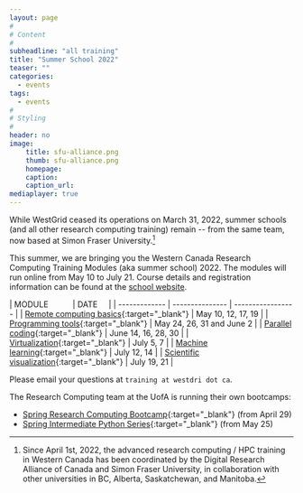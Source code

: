 ```yaml
---
layout: page
#
# Content
#
subheadline: "all training"
title: "Summer School 2022"
teaser: ""
categories:
  - events
tags:
  - events
#
# Styling
#
header: no
image:
    title: sfu-alliance.png
    thumb: sfu-alliance.png
    homepage:
    caption: 
    caption_url: 
mediaplayer: true
---
```


While WestGrid ceased its operations on March 31, 2022, summer schools (and all other research computing training)
remain -- from the same team, now based at Simon Fraser University.[^1]

This summer, we are bringing you the Western Canada Research Computing Training Modules (aka summer school) 2022. The
modules will run online from May 10 to July 21. Course details and registration information can be found at the
[school website](https://rcmodules22.netlify.app).

| MODULE&nbsp;&nbsp;&nbsp;&nbsp;&nbsp;&nbsp;&nbsp;&nbsp;&nbsp;&nbsp; | DATE&nbsp;&nbsp;&nbsp;&nbsp; |
| ------------- | --------------- | ----------------- |
| [Remote computing basics](https://rcmodules22.netlify.app/basics){:target="_blank"} | May 10, 12, 17, 19 |
| [Programming tools](https://rcmodules22.netlify.app/programming){:target="_blank"} | May 24, 26, 31 and June 2 |
| [Parallel coding](https://rcmodules22.netlify.app/parallel){:target="_blank"} | June 14, 16, 28, 30 |
| [Virtualization](https://rcmodules22.netlify.app/virtualization){:target="_blank"} | July 5, 7 |
| [Machine learning](https://rcmodules22.netlify.app/ml){:target="_blank"} | July 12, 14 |
| [Scientific visualization](https://rcmodules22.netlify.app/scivis){:target="_blank"} | July 19, 21 |

Please email your questions at `training at westdri dot ca`.

The Research Computing team at the UofA is running their own bootcamps:

* [Spring Research Computing Bootcamp](https://www.ualberta.ca/information-services-and-technology/news/2022/spring-research-computing-bootcamp-starts-april-29.html){:target="_blank"}
  (from April 29)
* [Spring Intermediate Python Series](https://www.ualberta.ca/information-services-and-technology/news/2022/spring-intermediate-python-bootcamp.html){:target="_blank"}
  (from May 25)

[^1]: Since April 1st, 2022, the advanced research computing / HPC training in Western Canada has been coordinated by the Digital Research Alliance of Canada and Simon Fraser University, in collaboration with other universities in BC, Alberta, Saskatchewan, and Manitoba.
